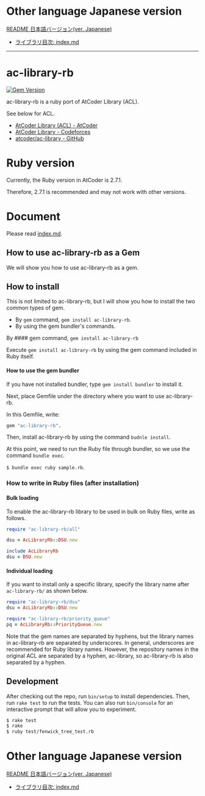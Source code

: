 # Other language Japanese version

[README 日本語バージョン(ver. Japanese)](README.ja.md)
- [ライブラリ目次: index.md](https://github.com/universato/ac-library-rb/blob/master/document_ja/index.md)

<hr>

# ac-library-rb

[![Gem Version](https://badge.fury.io/rb/ac-library-rb.svg)](https://badge.fury.io/rb/ac-library-rb)

ac-library-rb is a ruby port of AtCoder Library (ACL).

See below for ACL.

- [AtCoder Library (ACL) - AtCoder](https://atcoder.jp/posts/517)
- [AtCoder Library - Codeforces](https://codeforces.com/blog/entry/82400)
- [atcoder/ac-library - GitHub](https://github.com/atcoder/ac-library)

# Ruby version

Currently, the Ruby version in AtCoder is 2.7.1.

Therefore, 2.7.1 is recommended and may not work with other versions.

# Document

Please read [index.md](https://github.com/universato/ac-library-rb/blob/master/document_en/index.md).

## How to use ac-library-rb as a Gem

We will show you how to use ac-library-rb as a gem.
## How to install

This is not limited to ac-library-rb, but I will show you how to install the two common types of gem.

- By `gem` command, `gem install ac-library-rb`.
- By using the gem bundler's commands.

By #### gem command, `gem install ac-library-rb`

Execute `gem install ac-library-rb` by using the gem command included in Ruby itself.

#### How to use the gem bundler

If you have not installed bundler, type `gem install bundler` to install it.

Next, place Gemfile under the directory where you want to use ac-library-rb.  

In this Gemfile, write: 

```ruby
gem "ac-library-rb".
```

Then, install ac-library-rb by using the command `budnle install`.

At this point, we need to run the Ruby file through bundler, so we use the command `bundle exec`.

`$ bundle exec ruby sample.rb`.

### How to write in Ruby files (after installation)

#### Bulk loading

To enable the ac-library-rb library to be used in bulk on Ruby files, write as follows.

```ruby
require "ac-library-rb/all"

dsu = AcLibraryRb::DSU.new

include AcLibraryRb
dsu = DSU.new
```

#### Individual loading

If you want to install only a specific library, specify the library name after `ac-library-rb/` as shown below.

```ruby
require "ac-library-rb/dsu"
dsu = AcLibraryRb::DSU.new

require "ac-library-rb/priority_queue"
pq = AcLibraryRb::PriorityQueue.new
```

Note that the gem names are separated by hyphens, but the library names in ac-library-rb are separated by underscores. 
In general, underscores are recommended for Ruby library names.
However, the repository names in the original ACL are separated by a hyphen, ac-library, so ac-library-rb is also separated by a hyphen.

## Development

After checking out the repo, run `bin/setup` to install dependencies. Then, run `rake test` to run the tests. You can also run `bin/console` for an interactive prompt that will allow you to experiment.

```bash
$ rake test
$ rake
$ ruby test/fenwick_tree_test.rb
```

# Other language Japanese version

[README 日本語バージョン(ver. Japanese)](README.ja.md)
- [ライブラリ目次: index.md](https://github.com/universato/ac-library-rb/blob/master/document_ja/index.md)
